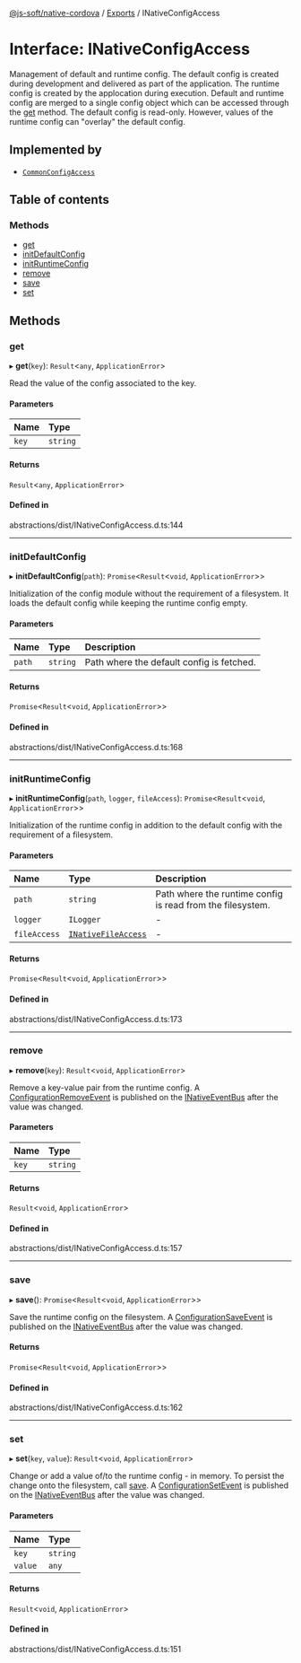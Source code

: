 [@js-soft/native-cordova](../README.md) / [Exports](../modules.md) / INativeConfigAccess

# Interface: INativeConfigAccess

Management of default and runtime config. The default config is created during development and delivered as part of the application. The runtime
config is created by the applocation during execution. Default and runtime config are merged to a single config object which can be accessed
through the [get](INativeConfigAccess.md#get) method. The default config is read-only. However, values of the runtime config can "overlay" the default config.

## Implemented by

-   [`CommonConfigAccess`](../classes/CommonConfigAccess.md)

## Table of contents

### Methods

-   [get](INativeConfigAccess.md#get)
-   [initDefaultConfig](INativeConfigAccess.md#initdefaultconfig)
-   [initRuntimeConfig](INativeConfigAccess.md#initruntimeconfig)
-   [remove](INativeConfigAccess.md#remove)
-   [save](INativeConfigAccess.md#save)
-   [set](INativeConfigAccess.md#set)

## Methods

### get

▸ **get**(`key`): `Result`<`any`, `ApplicationError`\>

Read the value of the config associated to the key.

#### Parameters

| Name  | Type     |
| :---- | :------- |
| `key` | `string` |

#### Returns

`Result`<`any`, `ApplicationError`\>

#### Defined in

abstractions/dist/INativeConfigAccess.d.ts:144

---

### initDefaultConfig

▸ **initDefaultConfig**(`path`): `Promise`<`Result`<`void`, `ApplicationError`\>\>

Initialization of the config module without the requirement of a filesystem.
It loads the default config while keeping the runtime config empty.

#### Parameters

| Name   | Type     | Description                               |
| :----- | :------- | :---------------------------------------- |
| `path` | `string` | Path where the default config is fetched. |

#### Returns

`Promise`<`Result`<`void`, `ApplicationError`\>\>

#### Defined in

abstractions/dist/INativeConfigAccess.d.ts:168

---

### initRuntimeConfig

▸ **initRuntimeConfig**(`path`, `logger`, `fileAccess`): `Promise`<`Result`<`void`, `ApplicationError`\>\>

Initialization of the runtime config in addition to the default config with the requirement of a filesystem.

#### Parameters

| Name         | Type                                        | Description                                                |
| :----------- | :------------------------------------------ | :--------------------------------------------------------- |
| `path`       | `string`                                    | Path where the runtime config is read from the filesystem. |
| `logger`     | `ILogger`                                   | -                                                          |
| `fileAccess` | [`INativeFileAccess`](INativeFileAccess.md) | -                                                          |

#### Returns

`Promise`<`Result`<`void`, `ApplicationError`\>\>

#### Defined in

abstractions/dist/INativeConfigAccess.d.ts:173

---

### remove

▸ **remove**(`key`): `Result`<`void`, `ApplicationError`\>

Remove a key-value pair from the runtime config.
A [ConfigurationRemoveEvent](../classes/ConfigurationRemoveEvent.md) is published on the [INativeEventBus](INativeEventBus.md) after the value was changed.

#### Parameters

| Name  | Type     |
| :---- | :------- |
| `key` | `string` |

#### Returns

`Result`<`void`, `ApplicationError`\>

#### Defined in

abstractions/dist/INativeConfigAccess.d.ts:157

---

### save

▸ **save**(): `Promise`<`Result`<`void`, `ApplicationError`\>\>

Save the runtime config on the filesystem.
A [ConfigurationSaveEvent](../classes/ConfigurationSaveEvent.md) is published on the [INativeEventBus](INativeEventBus.md) after the value was changed.

#### Returns

`Promise`<`Result`<`void`, `ApplicationError`\>\>

#### Defined in

abstractions/dist/INativeConfigAccess.d.ts:162

---

### set

▸ **set**(`key`, `value`): `Result`<`void`, `ApplicationError`\>

Change or add a value of/to the runtime config - in memory. To persist the change onto the filesystem, call [save](INativeConfigAccess.md#save).
A [ConfigurationSetEvent](../classes/ConfigurationSetEvent.md) is published on the [INativeEventBus](INativeEventBus.md) after the value was changed.

#### Parameters

| Name    | Type     |
| :------ | :------- |
| `key`   | `string` |
| `value` | `any`    |

#### Returns

`Result`<`void`, `ApplicationError`\>

#### Defined in

abstractions/dist/INativeConfigAccess.d.ts:151
